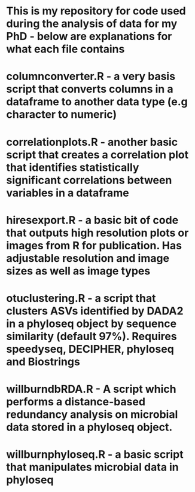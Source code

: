 # This is my repository for code used during the analysis of data for my PhD - below are explanations for what each file contains

# columnconverter.R - a very basis script that converts columns in a dataframe to another data type (e.g character to numeric)
# correlationplots.R - another basic script that creates a correlation plot that identifies statistically significant correlations between variables in a dataframe
# hiresexport.R - a basic bit of code that outputs high resolution plots or images from R for publication. Has adjustable resolution and image sizes as well as image types
# otuclustering.R - a script that clusters ASVs identified by DADA2 in a phyloseq object by sequence similarity (default 97%). Requires speedyseq, DECIPHER, phyloseq and Biostrings
# willburndbRDA.R - A script which performs a distance-based redundancy analysis on microbial data stored in a phyloseq object. 
# willburnphyloseq.R - a basic script that manipulates microbial data in phyloseq
